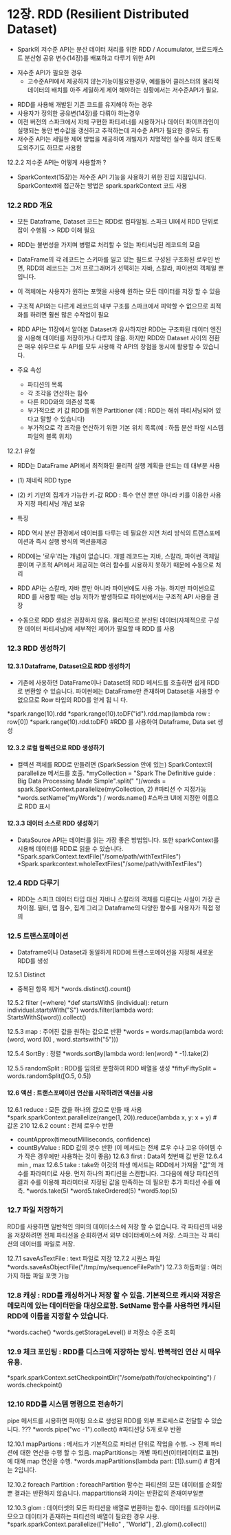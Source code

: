 # 12장. RDD (Resilient Distributed Dataset) 

- Spark의 저수준 API는 분산 데이터 처리를 위한 RDD / Accumulator, 브로드캐스트 분산형 공유 변수(14장)를 배포하고 다루기 위한 API

+ 저수준 API가 필요한 경우
  + 고수준API에서 제공하지 않는기능이필요한경우, 예를들어 클러스터의 물리적데이터의 배치를 아주 세밀하게 제어 해야하는 싱황에서는 저수준API가 필요.
- RDD를 사용해 개발된 기존 코드를 유지해야 하는 경우
- 사용자가 정의한 공유변(14장)를 다뤄야 하는경우
- 이전 버전의 스파크에서 자체 구현한 파티셔너를 시용하거나 데이터 파이프라인이 실행되는 동안 변수값을 갱신하고 추적하는데 저수준 API가 필요한 경우도 有 
- 저수준 API는 세밀한 제어 방법을 제공하여 개빌자가 치명적인 실수를 하지 않도록 도외주기도 하므로 사용함

12.2.2 저수준 API는 어떻게 사용할까 ? 
- SparkContext(15장)는 저수준 API 기능을 사용하기 위한 진입 지점입니다. SparkContext에 접근하는 방법은 spark.sparkContext 코드 사용

### 12.2 RDD 개요

- 모든 Dataframe, Dataset 코드는 RDD로 컴파일됨. 스파크 UI에서 RDD 단위로 잡이 수행됨 -> RDD 이해 필요
- RDD는 불변성을 가지며 병렬로 처리할 수 있는 파티셔닝된 레코드의 모음
- DataFrame의 각 레코드는 스키마를 일고 있는 필드로 구성된 구조화된 로우인 반면, RDD의 레코드는 그저 프로그래머가 선택히는 자바, 스칼라, 파이썬의 객체일 뿐입니다.
- 이 객체에는 사용자가 원하는 포맷을 사용해 원하는 모든 데이터를 저장 할 수 있음
- 구조적 API와는 다르게 레코드의 내부 구조를 스파크에서 피악할 수 없으므로 최적화를 하려면 훨씬 많은 수작업이 필요
- RDD API는 11장에서 알아본 Dataset과 유사하지만 RDD는 구조화된 데이터 엔진을 시용해 데이터를 저장하거나 다루지 않음. 하지만 RDD와 Dataset 사이의 전환은 매우 쉬우므로
두 API를 모두 사용해 각 API의 장점을 동시에 활용할 수 있습니다.

- 주요 속성
  - 파티션의 목록
  - 각 조각을 연산하는 힘수
  - 다른 RDD와의 의존성 목록
  - 부가적으로 키 값 RDD를 위한 Partitioner (예 : RDD는 해쉬 파티셔닝되어 있다고 말할 수 있습니다)
  - 부가적으로 각 조각을 연산하기 위한 기본 위치 목록(예 : 하둡 분산 파일 시스템 파일의 블록 위치)

12.2.1 유형
- RDD는 DataFrame API에서 최적화된 물리적 실행 계획을 만드는 데 대부분 사용
- (1) 제네릭 RDD type
- (2) 키 기반의 집계가 가능한 키-값 RDD : 특수 연산 뿐만 아니라 키를 이용한 사용자 지정 파티셔닝 개념 보유

- 특징
- RDD 역시 분산 환경에서 데이터를 다루는 데 필요한 지연 처리 방식의 트랜스포메이션과 즉시 실행 방식의 액션을제공
- RDD에는 ‘로우’리는 개념이 없습니다. 개별 레코드는 지바, 스칼라, 파이썬 객체일 뿐이며 구조적 API에서 제공히는 여러 함수를 시용하지 못하기 때문에 수동으로 처리
- RDD API는 스칼라, 자바 뿐만 아니라 파이썬에도 사용 가능. 하지만 파이썬으로 RDD 를 사용할 때는 성능 저하가 발생하므로 파이썬에서는 구조적 API 사용을 권장
- 수동으로 RDD 생성은 권장하지 않음. 물리적으로 분산된 데이터(자체적으로 구성한 데이터 파티셔닝)에 세부적인 제어가 필요할 때 RDD 를 사용


### 12.3 RDD 생성하기

#### 12.3.1 Dataframe, Dataset으로 RDD 생성하기
 - 기존에 사용하던 DataFrame이나 Dataset의 RDD 메서드를 호출하면 쉽게 RDD로 변환할 수 있습니다. 파이썬에는 DataFrame만 존재하며 Dataset을 사용할 수 없으므로 Row 타입의 RDD를 얻게
됩 니 다.

  *spark.range(10).rdd
  *spark.range(10).toDF("id").rdd.map(lambda row : row[0])
  *spark.range(10).rdd.toDF() #RDD 를 사용하여 Dataframe, Data set 생성

#### 12.3.2 로컬 컬렉션으로 RDD 생성하기
- 컬렉션 객체를 RDD로 만들려면 (SparkSession 안에 있는) SparkContext의 parallelize 메서드를 호출.
*myCollection = "Spark The Definitive guide : Big Data Processing Made Simple".split(" ")/words = spark.SparkContext.parallelize(myCollection, 2) #파티션 수 지정가능
*words.setName("myWords") / words.name() #스파크 UI에 지정한 이름으로 RDD 표시

#### 12.3.3 데이터 소스로 RDD 생성하기
- DataSource API는 데이터를 읽는 가장 좋은 방법입니다. 또한 sparkContext를 시용해 데이터를 RDD로 읽을 수 있습니다.
*Spark.sparkContext.textFile("/some/path/withTextFiles")
*Spark.sparkcontext.wholeTextFiles("/some/path/withTextFiles")

### 12.4 RDD 다루기
- RDD는 스피크 데이터 타입 대신 자바나 스칼라의 객체를 디룬디는 사실이 가장 큰 차이점. 필터, 맵 힘수, 집계 그리고 Dataframe의 다양한 함수를 사용자가 직접 정의

### 12.5 트랜스포메이션
- Dataframe이나 Dataset과 동일하게 RDD에 트랜스포메이션을 지정해 새로운 RDD를 생성

12.5.1 Distinct
- 중복된 항목 제거
*words.distinct().count()

12.5.2 filter (=where)
*def startsWithS (individual):
     return individual.startsWith("S")
words.filter(lambda word: StartsWithS(word)).collect()

12.5.3 map : 주어진 값을 원하는 값으로 반환
*words = words.map(lambda word: (word, word [0] , word.startswith("5")))

12.5.4 SortBy : 정렬
*words.sortBy(lambda word: len(word) * -1).take(2)

12.5.5 randomSplit : RDD를 임의로 분할하여 RDD 배열을 생성 
*fiftyFiftySplit = words.randomSplit([O.5, 0.5])

#### 12.6 액션 : 트랜스포메이션 연산을 시작하려면 액션을 사용
12.6.1 reduce : 모든 값을 하나의 값으로 만들 때 사용
*spark.sparkContext.parallelize(range(1, 20)).reduce(lambda x, y: x + y) # 값온 210
12.6.2 count : 전체 로우수 반환 
- countApprox(timeoutMilliseconds, confidence) 
- countByValue : RDD 값의 갯수 반환 (이 메서드는 전체 로우 수나 고유 아이템 수가 작은 경우에만 사용하는 것이 좋음)
12.6.3 first : Data의 첫번째 값 반환
12.6.4 min , max 
12.6.5 take : take와 이것의 파생 메서드는 RDD에서 가져올 "값"의 개수를 파라미터로 사용. 먼저 하나의 파티션을 스캔합니다. 그다음에 해당 파티션의 결과 수를 이용해 파라미터로
지정된 값을 만족하는 데 필요한 추가 파티션 수를 예측. 
*words.take(5)
*word5.takeOrdered(5)
*word5.top(5)

### 12.7 파일 저장하기
RDD를 사용하면 일반적인 의미의 데이터소스에 저장 할 수 없습니다. 각 파티션의 내용을 저장하려면 전체 파티션을 순회하면서 외부 데이터베이스에 저장. 스파크는 각 파티션의 데이터를 파일로 저장.

12.7.1 saveAsTextFile : text 파일로 저장
12.7.2 시퀀스 파일 *words.saveAsObjectFile("/tmp/my/sequenceFilePath")
12.7.3 하둡파일 : 여러가지 하둡 파일 포맷 가능

### 12.8 캐싱 : RDD를 캐싱하거나 저장 할 수 있음. 기본적으로 캐시와 저장은 메모리에 있는 데이터만을 대상으로함. SetName 함수를 사용하면 캐시된 RDD에 이름을 지정할 수 있습니다.
*words.cache()
*words.getStorageLevel() # 저장소 수준 조회

### 12.9 체크 포인팅 : RDD를 디스크에 저장하는 방식. 반복적인 연산 시 매우 유용.
*spark.sparkContext.setCheckpointDir("/some/path/for/checkpointing") / words.checkpoint()

### 12.10 RDD를 시스템 명령으로 전송하기
pipe 메서드를 시용하면 파이핑 요소로 생성된 RDD를 외부 프로세스로 전달할 수 있습니다. ???
*words.pipe("wc -1").collect() #파티션당 5개 로우 반환

12.10.1 mapPartions : 메서드가 기본적으로 파티션 단위로 작업을 수행. -> 전체 파티션에 대한 연산을 수행 할 수 있음. mapPartitions는 개별 파티션(이터레이터로 표현)에 대해 map 연산을 수행.
*words.mapPartitions(lambda part: [1]).sum() # 합계는 2입니다.

12.10.2 foreach Partition : foreachPartition 함수는 파티션의 모든 데이터를 순회할 뿐 결과는 반환하지 않습니다. mappartitions와 차이는 반환값의 존재여부일뿐

12.10.3 glom : 데이터셋의 모든 파티션을 배열로 변환하는 함수. 데이터를 드라이버로 모으고 데이터가 존재하는 파티션의 배열이 필요한 경우 사용.
*spark.sparkContext.parallelize(["Hello" , "World"] , 2).glom().collect() 


